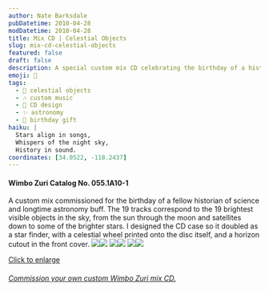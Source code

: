 ```yaml
---
author: Nate Barksdale
pubDatetime: 2010-04-28
modDatetime: 2010-04-28
title: Mix CD | Celestial Objects
slug: mix-cd-celestial-objects
featured: false
draft: false
description: A special custom mix CD celebrating the birthday of a historian of science and astronomy enthusiast features 19 tracks corresponding to the brightest visible celestial objects.
emoji: 🌌
tags:
  - 🌟 celestial objects
  - 🎶 custom music
  - 📀 CD design
  - ✨ astronomy
  - 🎂 birthday gift
haiku: |
  Stars align in songs,  
  Whispers of the night sky,  
  History in sound.
coordinates: [34.0522, -118.2437]
---
```


#### Wimbo Zuri Catalog No. 055.1A10-1

A custom mix commissioned for the birthday of a fellow historian of science and longtime astronomy buff. The 19 tracks correspond to the 19 brightest visible objects in the sky, from the sun through the moon and satellites down to some of the brighter stars. I designed the CD case so it doubled as a star finder, with a celestial wheel printed onto the disc itself, and a horizon cutout in the front cover. [![](https://www.natebarksdale.com/wp-content/uploads/portfolio/celestial6_260.jpg)](https://www.natebarksdale.com/wp-content/uploads/portfolio/celestial6_530.jpg)[![](https://www.natebarksdale.com/wp-content/uploads/portfolio/celestial5_260.jpg)](https://www.natebarksdale.com/wp-content/uploads/portfolio/celestial5_530.jpg) [![](https://www.natebarksdale.com/wp-content/uploads/portfolio/celestial_260.jpg)](https://www.natebarksdale.com/wp-content/uploads/portfolio/celestial_530.jpg)[![](https://www.natebarksdale.com/wp-content/uploads/portfolio/celestial2_260.jpg)](https://www.natebarksdale.com/wp-content/uploads/portfolio/celestial2_530.jpg) [![](https://www.natebarksdale.com/wp-content/uploads/portfolio/celestial3_260.jpg)](https://www.natebarksdale.com/wp-content/uploads/portfolio/celestial3_530.jpg)[![](https://www.natebarksdale.com/wp-content/uploads/portfolio/celestial4_260.jpg)](https://www.natebarksdale.com/wp-content/uploads/portfolio/celestial4_530.jpg)

[Click to enlarge](https://www.natebarksdale.com/wp-content/uploads/portfolio/celestial_530.jpg)

###### [Commission your own custom Wimbo Zuri mix CD.](https://www.natebarksdale.com/?p=342)
